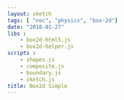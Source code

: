 ```yaml
---
layout: sketch
tags: [ "noc", "physics", "box-2d"]
date: "2018-01-27"
libs :
    - box2d-html5.js
    - box2d-helper.js
scripts : 
    - shapes.js
    - composite.js
    - boundary.js
    - sketch.js
title: Box2d Simple
---
```

